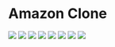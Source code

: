 # Amazon Clone

![]([http://url/to/img.png](https://raw.githubusercontent.com/frknyldz006/amazon-clone/refs/heads/main/assets/ss/1.jpg))
![]([http://url/to/img.png](https://raw.githubusercontent.com/frknyldz006/amazon-clone/refs/heads/main/assets/ss/2.jpg))
![]([http://url/to/img.png](https://raw.githubusercontent.com/frknyldz006/amazon-clone/refs/heads/main/assets/ss/3.jpg))
![]([http://url/to/img.png](https://raw.githubusercontent.com/frknyldz006/amazon-clone/refs/heads/main/assets/ss/4.jpg))
![]([http://url/to/img.png](https://raw.githubusercontent.com/frknyldz006/amazon-clone/refs/heads/main/assets/ss/5.jpg))
![]([http://url/to/img.png](https://raw.githubusercontent.com/frknyldz006/amazon-clone/refs/heads/main/assets/ss/6.jpg))
![]([http://url/to/img.png](https://raw.githubusercontent.com/frknyldz006/amazon-clone/refs/heads/main/assets/ss/7.jpg))
![]([http://url/to/img.png](https://raw.githubusercontent.com/frknyldz006/amazon-clone/refs/heads/main/assets/ss/8.jpg))
